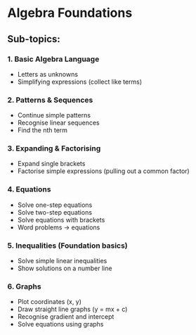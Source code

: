 # Algebra Foundations

## Sub-topics:

### 1. Basic Algebra Language
- Letters as unknowns
- Simplifying expressions (collect like terms)

### 2. Patterns & Sequences
- Continue simple patterns
- Recognise linear sequences
- Find the nth term

### 3. Expanding & Factorising
- Expand single brackets
- Factorise simple expressions (pulling out a common factor)

### 4. Equations
- Solve one-step equations
- Solve two-step equations
- Solve equations with brackets
- Word problems → equations

### 5. Inequalities (Foundation basics)
- Solve simple linear inequalities
- Show solutions on a number line

### 6. Graphs
- Plot coordinates (x, y)
- Draw straight line graphs (y = mx + c)
- Recognise gradient and intercept
- Solve equations using graphs